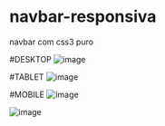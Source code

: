 # navbar-responsiva
navbar com css3 puro

#DESKTOP
![image](https://user-images.githubusercontent.com/39836645/85934047-1853f180-b8b4-11ea-8e26-6bca9694f506.png)

#TABLET 
![image](https://user-images.githubusercontent.com/39836645/85934068-4b968080-b8b4-11ea-8f66-7a07d3619a16.png)

#MOBILE
![image](https://user-images.githubusercontent.com/39836645/85934082-741e7a80-b8b4-11ea-8b4b-f2cdccc2832d.png)

![image](https://user-images.githubusercontent.com/39836645/85934085-7da7e280-b8b4-11ea-8d85-c9a198e44ac6.png)

